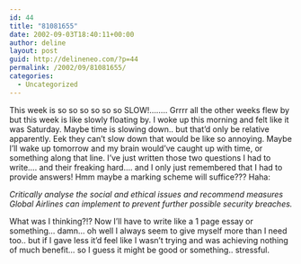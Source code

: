 ```yaml
---
id: 44
title: "81081655"
date: 2002-09-03T18:40:11+00:00
author: deline
layout: post
guid: http://delineneo.com/?p=44
permalink: /2002/09/81081655/
categories:
  - Uncategorized
---
```

This week is so so so so so so SLOW!&#8230;&#8230;.. Grrrr all the other weeks flew by but this week is like slowly floating by. I woke up this morning and felt like it was Saturday. Maybe time is slowing down.. but that&#8217;d only be relative apparently. Eek they can&#8217;t slow down that would be like so annoying. Maybe I&#8217;ll wake up tomorrow and my brain would&#8217;ve caught up with time, or something along that line. I&#8217;ve just written those two questions I had to write&#8230;. and their freaking hard&#8230;. and I only just remembered that I had to provide answers! Hmm maybe a marking scheme will suffice??? Haha:
  
 _Critically analyse the social and ethical issues and recommend measures Global Airlines can implement to prevent further possible security breaches._
  
What was I thinking?!? Now I&#8217;ll have to write like a 1 page essay or something&#8230; damn&#8230; oh well I always seem to give myself more than I need too.. but if I gave less it&#8217;d feel like I wasn&#8217;t trying and was achieving nothing of much benefit&#8230; so I guess it might be good or something.. stressful.